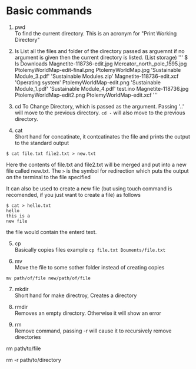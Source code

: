 # Basic commands

1. pwd  
To find the current directory. This is an acronym for "Print Working Directory"

2. ls
List all the files and folder of the directory passed as arguemnt if no argument is given then the current directory is listed. (List storage)
'''
$ ls Downloads
Magnetite-118736-edit.jpg   Mercator_north_pole_1595.jpg   PtolemyWorldMap-edit-final.png   PtolemyWorldMap.jpg        'Sustainable Module_3.pdf'  'Sustainable Modules.zip'
 Magnetite-118736-edit.xcf  'Operating system'              PtolemyWorldMap-edit.png        'Sustainable Module_1.pdf'  'Sustainable Module_4.pdf'   test.ino
 Magnetite-118736.jpg        PtolemyWorldMap-edit2.png      PtolemyWorldMap-edit.xcf 
'''

3. cd
To Change Directory, which is passed as the argument. Passing '..' will move to the previous directory. ``` cd - ``` will also move to the previous directory.

4. cat  
Short hand for concatinate, it contcatinates the file and prints the output to the standard output  
```
$ cat file.txt file2.txt > new.txt
```
Here the contents of file.txt and file2.txt will be merged and put into a new file called new.txt. The ```>``` is the symbol for redirection which puts the output on the terminal to the file specified

It can also be used to create a new file (but using touch command is recomended, if you just want to create a file) as follows

```
$ cat > hello.txt
hello 
this is a 
new file
```
the file would contain the enterd text.

5. cp  
Basically copies files example ```cp file.txt Douments/file.txt```

6. mv  
Move the file to some sother folder instead of creating copies
``` 
mv path/of/file new/path/of/file 
```

7. mkdir  
Short hand for make directroy, Creates a directory

8. rmdir  
Removes an empty directory.
Otherwise it will show an error

9. rm  
Remove command, passing -r will cause it to recursively remove directories

rm path/to/file

rm -r path/to/directory


